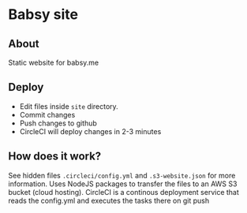 # Babsy site

## About
Static website for babsy.me

## Deploy
- Edit files inside `site` directory.
- Commit changes
- Push changes to github
- CircleCI will deploy changes in 2-3 minutes

## How does it work?
See hidden files `.circleci/config.yml` and `.s3-website.json` for more information.
Uses NodeJS packages to transfer the files to an AWS S3 bucket (cloud hosting).
CircleCI is a continous deployment service that reads the config.yml and executes the tasks there on git push
